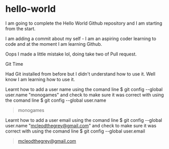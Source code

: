 # hello-world
I am going to complete the Hello World Github repository and I am starting from the start. 

I am adding a commit about my self - I am an aspiring coder learning to code and at the moment I am learning Github.

Oops I made a little mistake lol, doing take two of Pull request.

Git Time

Had Git installed from before but I didn't understand how to use it. Well know I am learning how to use it.

Learnt how to add a user name using the comand line $ git config --global user.name "monogames" and check to make sure it was correct with using the comand line 
$ git config --global user.name
> monogames

Learnt how to add a user email using the comand line $ git config --global user.name "mcleodthegrey@gmail.com" and check to make sure it was correct with using the comand line 
$ git config --global user.email
> mcleodthegrey@gmail.com
